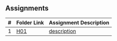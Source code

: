 ## Assignments

|  #  | Folder Link                         | Assignment Description                          |
| :-: | ----------------------------------- | ----------------------------------------------- |
|  1  | [H01](https://github.com/thehighestbidder/2143--Object-Oriented-Programming/tree/main/Assignments/H01)  | [description](https://github.com/thehighestbidder/2143--Object-Oriented-Programming/tree/main/Assignments/H01)      |
